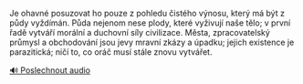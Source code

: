 
Je ohavné posuzovat ho pouze z pohledu čistého výnosu, který má být z půdy vyždímán. Půda nejenom nese plody, které vyživují naše tělo; v první řadě vytváří morální a duchovní síly civilizace. Města, zpracovatelský průmysl a obchodování jsou jevy mravní zkázy a úpadku; jejich existence je parazitická; ničí to, co oráč musí stále znovu vytvářet.

[🔊 Poslechnout audio](/data/7-paragraphs/audio/chapter_122/para_010-Je-ohavn-posuzovat-ho-pouze-z-pohledu-istho-vn.mp3)

